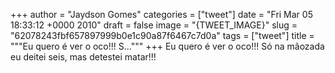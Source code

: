 
+++
author = "Jaydson Gomes"
categories = ["tweet"]
date = "Fri Mar 05 18:33:12 +0000 2010"
draft = false
image = "{TWEET_IMAGE}"
slug = "62078243fbf657897999b0e1c90a87f6467c7d0a"
tags = ["tweet"]
title = """Eu quero é ver o oco!!! S..."""
+++
Eu quero é ver o oco!!! Só na mãozada eu deitei seis, mas detestei matar!!!

